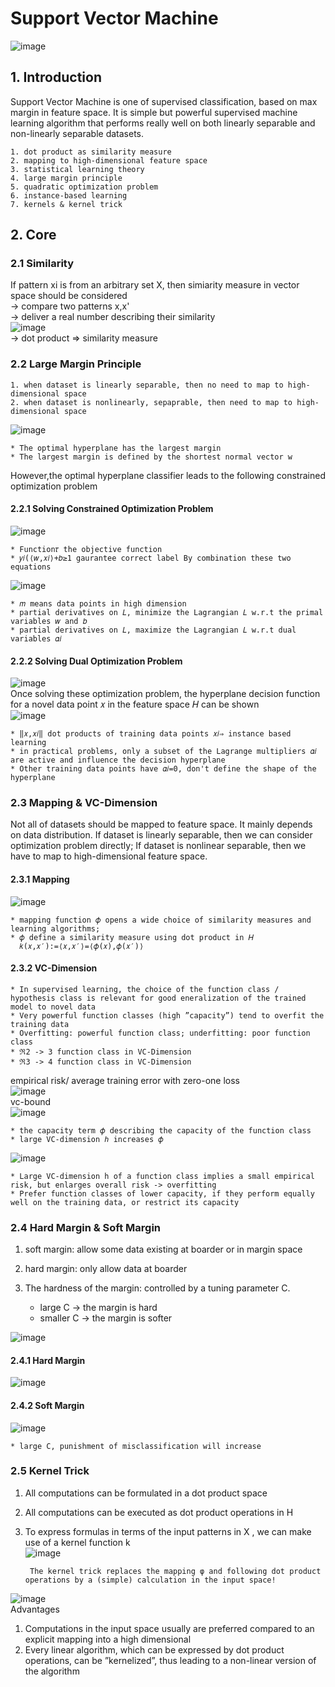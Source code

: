 # Support Vector Machine
![image](https://github.com/FangLintao/Machine-Learning/blob/master/SVM/images/1.png)
## 1. Introduction
Support Vector Machine is one of supervised classification, based on max margin in feature space. It is simple but powerful supervised machine learning algorithm that performs really well on both linearly separable and non-linearly separable datasets.

    1. dot product as similarity measure  
    2. mapping to high-dimensional feature space  
    3. statistical learning theory  
    4. large margin principle  
    5. quadratic optimization problem  
    6. instance-based learning  
    7. kernels & kernel trick

## 2. Core
### 2.1 Similarity
If pattern xi is from an arbitrary set X, then simiarity measure in vector space should be considered  
-> compare two patterns x,x'  
-> deliver a real number describing their similarity  
![image](https://github.com/FangLintao/Machine-Learning/blob/master/SVM/images/3.png)  
-> dot product => similarity measure
### 2.2 Large Margin Principle

    1. when dataset is linearly separable, then no need to map to high-dimensional space  
    2. when dataset is nonlinearly, sepaprable, then need to map to high-dimensional space

![image](https://github.com/FangLintao/Machine-Learning/blob/master/SVM/images/4.png)  

    * The optimal hyperplane has the largest margin  
    * The largest margin is defined by the shortest normal vector w  

However,the optimal hyperplane classifier leads to the following constrained optimization problem
#### 2.2.1 Solving Constrained Optimization Problem  
![image](https://github.com/FangLintao/Machine-Learning/blob/master/SVM/images/5.png)  

    * Function𝜏 the objective function
    * 𝑦𝑖(⟨𝑤,𝑥𝑖⟩+𝑏≥1 gaurantee correct label By combination these two equations 

![image](https://github.com/FangLintao/Machine-Learning/blob/master/SVM/images/6.png)  

    * 𝑚 means data points in high dimension
    * partial derivatives on 𝐿, minimize the Lagrangian 𝐿 w.r.t the primal variables 𝑤 and 𝑏
    * partial derivatives on 𝐿, maximize the Lagrangian 𝐿 w.r.t dual variables 𝛼𝑖

#### 2.2.2 Solving Dual Optimization Problem  
![image](https://github.com/FangLintao/Machine-Learning/blob/master/SVM/images/7.png)  
Once solving these optimization problem, the hyperplane decision function for a novel data point 𝑥 in the feature space 𝐻 can be shown  
![image](https://github.com/FangLintao/Machine-Learning/blob/master/SVM/images/8.png)  

    * ‖𝑥,𝑥𝑖‖ dot products of training data points 𝑥𝑖⇒ instance based learning
    * in practical problems, only a subset of the Lagrange multipliers 𝛼𝑖 are active and influence the decision hyperplane
    * Other training data points have 𝛼𝑖=0, don't define the shape of the hyperplane

### 2.3 Mapping & VC-Dimension
Not all of datasets should be mapped to feature space. It mainly depends on data distribution. If dataset is linearly separable, then we can consider optimization problem directly; If dataset is nonlinear separable, then we have to map to high-dimensional feature space.  
#### 2.3.1 Mapping  
![image](https://github.com/FangLintao/Machine-Learning/blob/master/SVM/images/9.png)  

    * mapping function 𝜙 opens a wide choice of similarity measures and learning algorithms;
    * 𝜙 define a similarity measure using dot product in 𝐻
      𝑘(𝑥,𝑥′):=⟨𝑥,𝑥′⟩=⟨𝜙(𝑥),𝜙(𝑥′)⟩

#### 2.3.2 VC-Dimension  

    * In supervised learning, the choice of the function class / hypothesis class is relevant for good eneralization of the trained model to novel data  
    * Very powerful function classes (high ”capacity”) tend to overfit the training data  
    * Overfitting: powerful function class; underfitting: poor function class
    * ℜ2 -> 3 function class in VC-Dimension
    * ℜ3 -> 4 function class in VC-Dimension

empirical risk/ average training error with zero-one loss  
![image](https://github.com/FangLintao/Machine-Learning/blob/master/SVM/images/10.png)  
vc-bound  
![image](https://github.com/FangLintao/Machine-Learning/blob/master/SVM/images/11.png)  

    * the capacity term 𝜙 describing the capacity of the function class
    * large VC-dimension ℎ increases 𝜙

![image](https://github.com/FangLintao/Machine-Learning/blob/master/SVM/images/12.png)

    * Large VC-dimension h of a function class implies a small empirical risk, but enlarges overall risk -> overfitting  
    * Prefer function classes of lower capacity, if they perform equally well on the training data, or restrict its capacity

### 2.4 Hard Margin & Soft Margin
1. soft margin: allow some data existing at boarder or in margin space  
2. hard margin: only allow data at boarder  
3. The hardness of the margin: controlled by a tuning parameter C. 

    * large C -> the margin is hard  
    * smaller C -> the margin is softer

![image](https://github.com/FangLintao/Machine-Learning/blob/master/SVM/images/13.png)  
#### 2.4.1 Hard Margin  
![image](https://github.com/FangLintao/Machine-Learning/blob/master/SVM/images/5.png)
#### 2.4.2 Soft Margin  
![image](https://github.com/FangLintao/Machine-Learning/blob/master/SVM/images/14.png)

    * large C, punishment of misclassification will increase  

### 2.5 Kernel Trick  
1. All computations can be formulated in a dot product space  
2. All computations can be executed as dot product operations in H  
3. To express formulas in terms of the input patterns in X , we can make use of a kernel function k  
![image](https://github.com/FangLintao/Machine-Learning/blob/master/SVM/images/15.png)

        The kernel trick replaces the mapping φ and following dot product operations by a (simple) calculation in the input space!

![image](https://github.com/FangLintao/Machine-Learning/blob/master/SVM/images/16.png)  
Advantages
1. Computations in the input space usually are preferred compared to an explicit mapping into a high dimensional  
2. Every linear algorithm, which can be expressed by dot product operations, can be ”kernelized”, thus leading to a non-linear version of the algorithm
